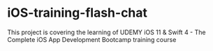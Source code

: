 # iOS-training-flash-chat
This project is covering the learning of UDEMY iOS 11 & Swift 4 - The Complete iOS App Development Bootcamp training course
